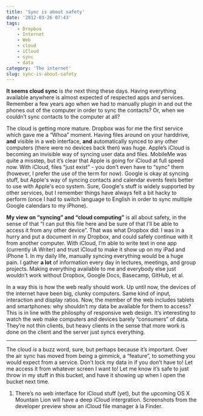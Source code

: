 ```yaml
---
title: 'Sync is about safety'
date: '2012-03-26 07:43'
tags:
    - Dropbox
    - Internet
    - Web
    - cloud
    - iCloud
    - sync
    - data
category: 'The internet'
slug: sync-is-about-safety
---
```


**It seems cloud sync** is _the_ next thing these days. Having everything available anywhere is almost expected of respected apps and services. Remember a few years ago when we had to manually plugin in and out the phones out of the computer in order to sync the contacts? Or, when we couldn’t sync contacts to the computer at all?

The cloud is getting more mature. Dropbox was for me the first service which gave me a “Whoa” moment. Having files around on your harddrive, **and** visible in a web interface, **and** automatically synced to any other computers (there were no devices back then) was huge. Apple’s iCloud is becoming an invisible way of syncing user data and files. MobileMe was quite a misstep, but it’s clear that Apple is going for iCloud at full speed now. With iCloud, files “just exist” - you don’t even have to “sync” them (however, I prefer the use of the term for now). Google is okay at syncing stuff, but Apple's way of syncing contacts and calendar events feels better to use with Apple's eco system. Sure, Google's stuff is widely supported by other services, but I remember things have always felt a bit hacky to perform (once I had to switch language to English in order to sync multiple Google calendars to my iPhone).

**My view on “syncing” and “cloud computing”** is all about safety, in the sense of that “I can put this file here and be sure of that I’ll be able to access it from any other device”. That was what Dropbox did: I was in a hurry and put a document in my Dropbox, and could safely continue with it from another computer. With iCloud, I’m able to write text in one app (currently iA Writer) and trust iCloud to make it show up on my iPad and iPhone 1. In my daily life, manually syncing everything would be a huge pain. I gather **a lot** of information every day in lectures, meetings, and group projects. Making everything available to me and everybody else just wouldn’t work without Dropbox, Google Docs, Basecamp, GitHub, et al.

In a way this is how the web really should work. Up until now, the devices of the internet have been big, clunky computers. Same kind of input, interaction and display ratios. Now, the member of the web includes tablets and smartphones: why shouldn’t my data be available for them to access? This is in line with the philosphy of responsive web design. It’s interesting to watch the web make computers and devices barely “consumers” of data. They’re not thin clients, but heavy clients in the sense that more work is done on the client and the server just syncs everything.

* * *

The cloud _is_ a buzz word, sure, but perhaps because it’s important. Over the air sync has moved from being a gimmick, a “feature”, to something you would expect from a service. Don’t lock my data in if you don’t have to! Let me access it from whatever screen I want to! Let me know it’s safe to just throw in my stuff in this bucket, and have it showing up when I open the bucket next time.

1. There’s no web interface for iCloud stuff (yet), but the upcoming OS X Mountain Lion will have a deep iCloud intergration. Screenshots from the developer preview show an iCloud file manager à la Finder.
